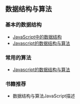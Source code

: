 ## 数据结构与算法

### 基本的数据结构

+ [JavaScript中的数据结构](https://zhuanlan.zhihu.com/p/25728566)
+ [Javascript的数据结构与算法](http://huang303513.github.io/2016/12/08/Javascript%E7%9A%84%E6%95%B0%E6%8D%AE%E7%BB%93%E6%9E%84%E4%B8%8E%E7%AE%97%E6%B3%95(%E4%B8%80).html)

### 常用的算法

+ [Javascript的数据结构与算法](http://huang303513.github.io/2016/12/19/Javascript%E7%9A%84%E6%95%B0%E6%8D%AE%E7%BB%93%E6%9E%84%E4%B8%8E%E7%AE%97%E6%B3%95(%E5%9B%9B).html)

### 书籍推荐

+ 数据结构与算法JavaScript描述